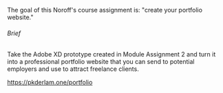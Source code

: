 <p>The goal of this Noroff's course assignment is: "create your portfolio website."</p>
<h6>Brief</h6>
<p>Take the Adobe XD prototype created in Module Assignment 2 and turn it into a professional
portfolio website that you can send to potential employers and use to attract freelance clients.</p>
<a href = "https://pkderlam.one/portfolio">https://pkderlam.one/portfolio</a>
